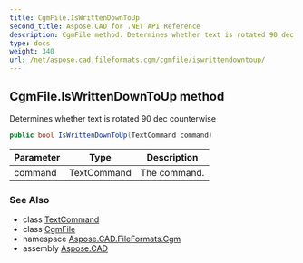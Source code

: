 ```yaml
---
title: CgmFile.IsWrittenDownToUp
second_title: Aspose.CAD for .NET API Reference
description: CgmFile method. Determines whether text is rotated 90 dec counterwise
type: docs
weight: 340
url: /net/aspose.cad.fileformats.cgm/cgmfile/iswrittendowntoup/
---
```

## CgmFile.IsWrittenDownToUp method

Determines whether text is rotated 90 dec counterwise

```csharp
public bool IsWrittenDownToUp(TextCommand command)
```

| Parameter | Type | Description |
| --- | --- | --- |
| command | TextCommand | The command. |

### See Also

* class [TextCommand](../../../aspose.cad.fileformats.cgm.commands/textcommand/)
* class [CgmFile](../)
* namespace [Aspose.CAD.FileFormats.Cgm](../../cgmfile/)
* assembly [Aspose.CAD](../../../)


